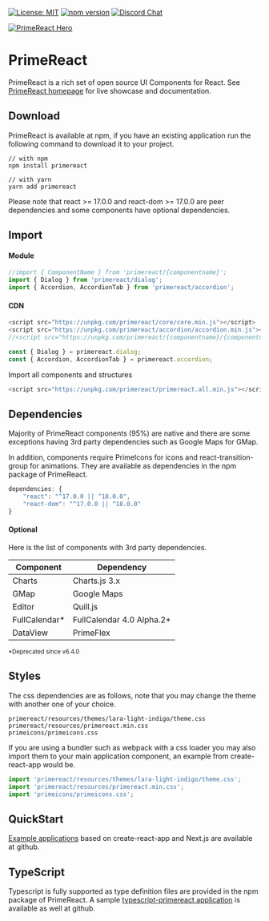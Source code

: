 [![License: MIT](https://img.shields.io/badge/License-MIT-yellow.svg)](https://opensource.org/licenses/MIT)
[![npm version](https://badge.fury.io/js/primereact.svg)](https://badge.fury.io/js/primereact)
[![Discord Chat](https://img.shields.io/discord/557940238991753223.svg?color=7289da&label=chat&logo=discord)](https://discord.gg/gzKFYnpmCY)

[![PrimeReact Hero](https://www.primefaces.org/wp-content/uploads/2021/12/primereact-release-7.jpeg)](https://www.primefaces.org/primereact)

# PrimeReact

PrimeReact is a rich set of open source UI Components for React. See [PrimeReact homepage](https://www.primefaces.org/primereact) for live showcase and documentation.

## Download

PrimeReact is available at npm, if you have an existing application run the following command to download it to your project.

```
// with npm
npm install primereact

// with yarn
yarn add primereact
```
Please note that react >= 17.0.0 and react-dom >= 17.0.0 are peer dependencies and some components have optional dependencies.

## Import

#### Module
```javascript
//import { ComponentName } from 'primereact/{componentname}';
import { Dialog } from 'primereact/dialog';
import { Accordion, AccordionTab } from 'primereact/accordion';
```

#### CDN

```javascript
<script src="https://unpkg.com/primereact/core/core.min.js"></script>
<script src="https://unpkg.com/primereact/accordion/accordion.min.js"></script>
//<script src="https://unpkg.com/primereact/{componentname}/{componentname}.min.js"></script>
```

```javascript
const { Dialog } = primereact.dialog;
const { Accordion, AccordionTab } = primereact.accordion;
```

Import all components and structures
```javascript
<script src="https://unpkg.com/primereact/primereact.all.min.js"></script>
```

## Dependencies

Majority of PrimeReact components (95%) are native and there are some exceptions having 3rd party dependencies such as Google Maps for GMap.

In addition, components require PrimeIcons for icons and react-transition-group for animations. They are available as dependencies in the npm package of PrimeReact.

```javascript
dependencies: {
    "react": "^17.0.0 || ^18.0.0",
    "react-dom": "^17.0.0 || ^18.0.0"
}
```

#### Optional

Here is the list of components with 3rd party dependencies.

| Component | Dependency |
| --- | --- |
| Charts | Charts.js 3.x |
| GMap | Google Maps |
| Editor | Quill.js |
| FullCalendar* | FullCalendar 4.0 Alpha.2+
| DataView | PrimeFlex |

<sub>*Deprecated since v6.4.0</sup>

## Styles
The css dependencies are as follows, note that you may change the theme with another one of your choice.

```
primereact/resources/themes/lara-light-indigo/theme.css
primereact/resources/primereact.min.css
primeicons/primeicons.css
```

If you are using a bundler such as webpack with a css loader you may also import them to your main application component, an example from create-react-app would be.

```javascript
import 'primereact/resources/themes/lara-light-indigo/theme.css';
import 'primereact/resources/primereact.min.css';
import 'primeicons/primeicons.css';
```

## QuickStart

[Example applications](https://github.com/primefaces/primereact-examples) based on create-react-app and Next.js are available at github.

## TypeScript

Typescript is fully supported as type definition files are provided in the npm package of PrimeReact. A sample [typescript-primereact application](https://github.com/primefaces/primereact-examples/tree/main/cra-basic-ts) is available as well at github.
